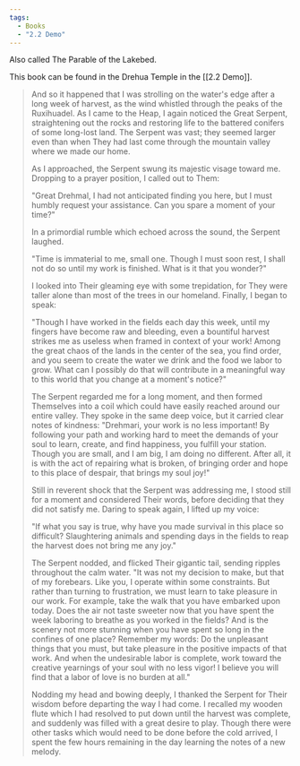 ```yaml
---
tags:
  - Books
  - "2.2 Demo"
---
```


Also called The Parable of the Lakebed. 

This book can be found in the Drehua Temple in the [[2.2 Demo]].

> And so it happened that I was strolling on the water's edge after a long week of harvest, as the wind whistled through the peaks of the Ruxihuadel. As I came to the Heap, I again noticed the Great Serpent, straightening out the rocks and restoring life to the battered conifers of some long-lost land. The Serpent was vast; they seemed larger even than when They had last come through the mountain valley where we made our home.
>
> As I approached, the Serpent swung its majestic visage toward me. Dropping to a prayer position, I called out to Them:
>
> "Great Drehmal, I had not anticipated finding you here, but I must humbly request your assistance. Can you spare a moment of your time?"
>
> In a primordial rumble which echoed across the sound, the Serpent laughed.
>
> "Time is immaterial to me, small one. Though I must soon rest, I shall not do so until my work is finished. What is it that you wonder?"
>
> I looked into Their gleaming eye with some trepidation, for They were taller alone than most of the trees in our homeland. Finally, I began to speak:
>
> "Though I have worked in the fields each day this week, until my fingers have become raw and bleeding, even a bountiful harvest strikes me as useless when framed in context of your work! Among the great chaos of the lands in the center of the sea, you find order, and you seem to create the water we drink and the food we labor to grow. What can I possibly do that will contribute in a meaningful way to this world that you change at a moment's notice?"
>
> The Serpent regarded me for a long moment, and then formed Themselves into a coil which could have easily reached around our entire valley. They spoke in the same deep voice, but it carried clear notes of kindness: "Drehmari, your work is no less important! By following your path and working hard to meet the demands of your soul to learn, create, and find happiness, you fulfill your station. Though you are small, and I am big, I am doing no different. After all, it is with the act of repairing what is broken, of bringing order and hope to this place of despair, that brings my soul joy!"
>
> Still in reverent shock that the Serpent was addressing me, I stood still for a moment and considered Their words, before deciding that they did not satisfy me. Daring to speak again, I lifted up my voice:
>
> "If what you say is true, why have you made survival in this place so difficult? Slaughtering animals and spending days in the fields to reap the harvest does not bring me any joy."
>
> The Serpent nodded, and flicked Their gigantic tail, sending ripples throughout the calm water. "It was not my decision to make, but that of my forebears. Like you, I operate within some constraints. But rather than turning to frustration, we must learn to take pleasure in our work. For example, take the walk that you have embarked upon today. Does the air not taste sweeter now that you have spent the week laboring to breathe as you worked in the fields? And is the scenery not more stunning when you have spent so long in the confines of one place? Remember my words: Do the unpleasant things that you must, but take pleasure in the positive impacts of that work. And when the undesirable labor is complete, work toward the creative yearnings of your soul with no less vigor! I believe you will find that a labor of love is no burden at all."
>
> Nodding my head and bowing deeply, I thanked the Serpent for Their wisdom before departing the way I had come. I recalled my wooden flute which I had resolved to put down until the harvest was complete, and suddenly was filled with a great desire to play. Though there were other tasks which would need to be done before the cold arrived, I spent the few hours remaining in the day learning the notes of a new melody.

